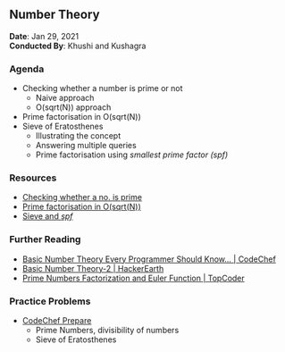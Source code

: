 ## Number Theory

**Date**: Jan 29, 2021 <br>
**Conducted By**: Khushi and Kushagra

### Agenda

- Checking whether a number is prime or not
  - Naive approach
  - O(sqrt(N)) approach
- Prime factorisation in O(sqrt(N))
- Sieve of Eratosthenes
  - Illustrating the concept
  - Answering multiple queries
  - Prime factorisation using _smallest prime factor (spf)_

### Resources

- [Checking whether a no. is prime](https://ide.codingblocks.com/s/414390)
- [Prime factorisation in O(sqrt(N))](https://ide.codingblocks.com/s/414401)
- [Sieve and _spf_](https://ideone.com/Vx04OG)

### Further Reading

- [Basic Number Theory Every Programmer Should Know... | CodeChef](https://www.codechef.com/wiki/tutorial-number-theory)
- [Basic Number Theory-2 | HackerEarth](https://www.hackerearth.com/practice/math/number-theory/basic-number-theory-2/tutorial/)
- [Prime Numbers Factorization and Euler Function | TopCoder](https://www.topcoder.com/community/competitive-programming/tutorials/prime-numbers-factorization-and-euler-function/)

### Practice Problems

- [CodeChef Prepare](https://www.codechef.com/certification/data-structures-and-algorithms/prepare)
  - Prime Numbers, divisibility of numbers
  - Sieve of Eratosthenes
